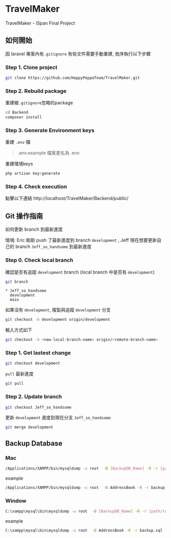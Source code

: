 # TravelMaker
TravelMaker - iSpan Final Project

## 如何開始
因 laravel 專案內有`.gitignore` 有些文件需要手動重建, 依序執行以下步驟

### Step 1. Clone project 
```bash
git clone https://github.com/HappyPeppaTeam/TravelMaker.git
```

### Step 2. Rebuild package
重建被`.gitignore`忽略的package 
```bash
cd Backend
composer install
```

### Step 3. Generate Environment keys
重建 `.env` 檔
> .env.example 檔案更名為 .env

重建環境keys
```bash
php artisan key:generate
``` 
### Step 4. Check execution
點擊以下連結
http://localhost/TravelMaker/Backend/public/


## Git 操作指南

如何更新 branch 到最新進度

情境: Eric 剛剛 push 了最新進度到 branch `development` , Jeff 現在想要更新自己的 branch `Jeff_so_handsome` 到最新進度
### Step 0. Check local branch
確認是否有追蹤 `development` branch (local branch 中是否有 `development`) 

```bash
git branch
```

```
* Jeff_so_handsome
  development
  main
```

如果沒有 `development`, 複製與追蹤 `development` 分支
```bash
git checkout -b development origin/development
```

輸入方式如下
```bash
git checkout -b <new-local-branch-name> origin/<remote-branch-name>
```


### Step 1. Get lastest change
```bash
git checkout development
```

`pull` 最新進度
```bash
git pull
```

### Step 2. Update branch
```bash
git checkout Jeff_so_handsome
```
更新 `development` 進度到現在分支 `Jeff_so_handsome` 
```bash
git merge development
```



## Backup Database

### Mac
```bash
/Applications/XAMPP/bin/mysqldump -u root  -B [BackupDB_Name] -R -r [path/to/Backup_file_name.sql]
```

example
```bash
/Applications/XAMPP/bin/mysqldump -u root  -B AddressBook -R -r backup.sql
```

### Window

```bash
C:\xampp\mysql\bin\mysqldump -u root  -B [BackupDB_Name] -R -r [path/to/Backup_file_name.sql]
```

example
```bash
C:\xampp\mysql\bin\mysqldump -u root  -B AddressBook -R -r backup.sql
```